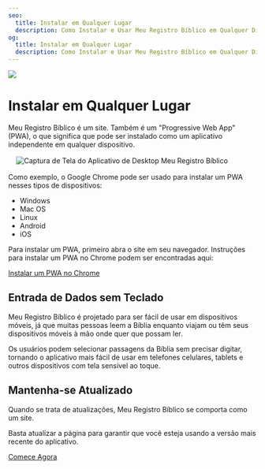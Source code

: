 ```yaml
---
seo:
  title: Instalar em Qualquer Lugar
  description: Como Instalar e Usar Meu Registro Bíblico em Qualquer Dispositivo
og:
  title: Instalar em Qualquer Lugar
  description: Como Instalar e Usar Meu Registro Bíblico em Qualquer Dispositivo
---
```


![](/share.jpg)

# Instalar em Qualquer Lugar

Meu Registro Bíblico é um site. Também é um "Progressive Web App" (PWA), o que significa que pode ser instalado como um aplicativo independente em qualquer dispositivo.

<div style="margin: 1rem">
  <img alt="Captura de Tela do Aplicativo de Desktop Meu Registro Bíblico" src="/screenshots/sc8-instalar-em-qualquer-lugar.jpg" />
</div>

Como exemplo, o Google Chrome pode ser usado para instalar um PWA nesses tipos de dispositivos:

* Windows
* Mac OS
* Linux
* Android
* iOS

Para instalar um PWA, primeiro abra o site em seu navegador. Instruções para instalar um PWA no Chrome podem ser encontradas aqui:

[Instalar um PWA no Chrome](https://support.google.com/chrome/answer/9658361)

## Entrada de Dados sem Teclado

Meu Registro Bíblico é projetado para ser fácil de usar em dispositivos móveis, já que muitas pessoas leem a Bíblia enquanto viajam ou têm seus dispositivos móveis à mão onde quer que possam ler.

Os usuários podem selecionar passagens da Bíblia sem precisar digitar, tornando o aplicativo mais fácil de usar em telefones celulares, tablets e outros dispositivos com tela sensível ao toque.

## Mantenha-se Atualizado

Quando se trata de atualizações, Meu Registro Bíblico se comporta como um site.

Basta atualizar a página para garantir que você esteja usando a versão mais recente do aplicativo.

<div class="buttons">
  <a class="button is-light" href="/pt/today">Comece Agora</a>
</div>
